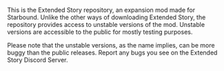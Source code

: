 This is the Extended Story repository, an expansion mod made for Starbound. Unlike the other ways of downloading Extended Story, the repository provides access to unstable versions of the mod. Unstable versions are accessible to the public for mostly testing purposes.

Please note that the unstable versions, as the name implies, can be more buggy than the public releases. Report any bugs you see on the Extended Story Discord Server.
